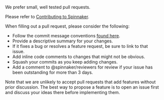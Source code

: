 We prefer small, well tested pull requests.

Please refer to [Contributing to Spinnaker](https://spinnaker.github.io/community/contributing/).

When filling out a pull request, please consider the following:

* Follow the commit message conventions [found here](http://www.spinnaker.io/v1.0/docs/how-to-submit-a-patch).
* Provide a descriptive summary for your changes.
* If it fixes a bug or resolves a feature request, be sure to link to that issue.
* Add inline code comments to changes that might not be obvious.
* Squash your commits as you keep adding changes.
* Add a comment to @spinnaker/reviewers for review if your issue has been outstanding for more than 3 days.

Note that we are unlikely to accept pull requests that add features without prior discussion. The best way to propose a feature is to open an issue first and discuss your ideas there before implementing them.
